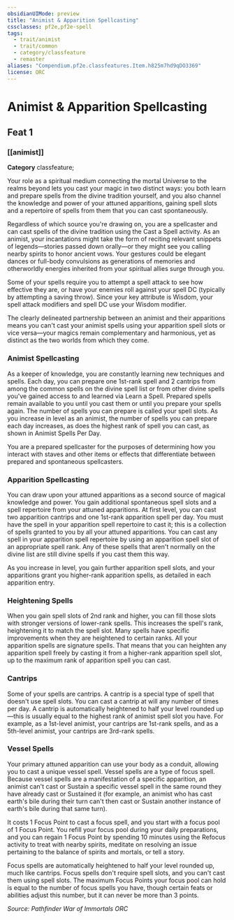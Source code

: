 ```yaml
---
obsidianUIMode: preview
title: "Animist & Apparition Spellcasting"
cssclasses: pf2e,pf2e-spell
tags:
  - trait/animist
  - trait/common
  - category/classfeature
  - remaster
aliases: "Compendium.pf2e.classfeatures.Item.h825m7hd9qDO3369"
license: ORC
---
```

# Animist & Apparition Spellcasting
## Feat 1
### [[animist]]

**Category** classfeature; 




Your role as a spiritual medium connecting the mortal Universe to the realms beyond lets you cast your magic in two distinct ways: you both learn and prepare spells from the divine tradition yourself, and you also channel the knowledge and power of your attuned apparitions, gaining spell slots and a repertoire of spells from them that you can cast spontaneously.

Regardless of which source you're drawing on, you are a spellcaster and can cast spells of the divine tradition using the Cast a Spell activity. As an animist, your incantations might take the form of reciting relevant snippets of legends—stories passed down orally—or they might see you calling nearby spirits to honor ancient vows. Your gestures could be elegant dances or full-body convulsions as generations of memories and otherworldly energies inherited from your spiritual allies surge through you.

Some of your spells require you to attempt a spell attack to see how effective they are, or have your enemies roll against your spell DC (typically by attempting a saving throw). Since your key attribute is Wisdom, your spell attack modifiers and spell DC use your Wisdom modifier.

The clearly delineated partnership between an animist and their apparitions means you can't cast your animist spells using your apparition spell slots or vice versa—your magics remain complementary and harmonious, yet as distinct as the two worlds from which they come.

### Animist Spellcasting

As a keeper of knowledge, you are constantly learning new techniques and spells. Each day, you can prepare one 1st-rank spell and 2 cantrips from among the common spells on the divine spell list or from other divine spells you've gained access to and learned via Learn a Spell. Prepared spells remain available to you until you cast them or until you prepare your spells again. The number of spells you can prepare is called your spell slots. As you increase in level as an animist, the number of spells you can prepare each day increases, as does the highest rank of spell you can cast, as shown in Animist Spells Per Day.

You are a prepared spellcaster for the purposes of determining how you interact with staves and other items or effects that differentiate between prepared and spontaneous spellcasters.

### Apparition Spellcasting

You can draw upon your attuned apparitions as a second source of magical knowledge and power. You gain additional spontaneous spell slots and a spell repertoire from your attuned apparitions. At first level, you can cast two apparition cantrips and one 1st-rank apparition spell per day. You must have the spell in your apparition spell repertoire to cast it; this is a collection of spells granted to you by all your attuned apparitions. You can cast any spell in your apparition spell repertoire by using an apparition spell slot of an appropriate spell rank. Any of these spells that aren't normally on the divine list are still divine spells if you cast them this way.

As you increase in level, you gain further apparition spell slots, and your apparitions grant you higher-rank apparition spells, as detailed in each apparition entry.

### Heightening Spells

When you gain spell slots of 2nd rank and higher, you can fill those slots with stronger versions of lower-rank spells. This increases the spell's rank, heightening it to match the spell slot. Many spells have specific improvements when they are heightened to certain ranks. All your apparition spells are signature spells. That means that you can heighten any apparition spell freely by casting it from a higher-rank apparition spell slot, up to the maximum rank of apparition spell you can cast.

### Cantrips

Some of your spells are cantrips. A cantrip is a special type of spell that doesn't use spell slots. You can cast a cantrip at will any number of times per day. A cantrip is automatically heightened to half your level rounded up—this is usually equal to the highest rank of animist spell slot you have. For example, as a 1st-level animist, your cantrips are 1st-rank spells, and as a 5th-level animist, your cantrips are 3rd-rank spells.

### Vessel Spells

Your primary attuned apparition can use your body as a conduit, allowing you to cast a unique vessel spell. Vessel spells are a type of focus spell. Because vessel spells are a manifestation of a specific apparition, an animist can't cast or Sustain a specific vessel spell in the same round they have already cast or Sustained it (for example, an animist who has cast earth's bile during their turn can't then cast or Sustain another instance of earth's bile during that same turn).

It costs 1 Focus Point to cast a focus spell, and you start with a focus pool of 1 Focus Point. You refill your focus pool during your daily preparations, and you can regain 1 Focus Point by spending 10 minutes using the Refocus activity to treat with nearby spirits, meditate on resolving an issue pertaining to the balance of spirits and mortals, or tell a story.

Focus spells are automatically heightened to half your level rounded up, much like cantrips. Focus spells don't require spell slots, and you can't cast them using spell slots. The maximum Focus Points your focus pool can hold is equal to the number of focus spells you have, though certain feats or abilities adjust this number, but it can never be more than 3 points.

*Source: Pathfinder War of Immortals*
*ORC*